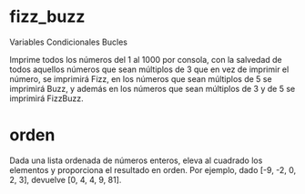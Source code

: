 # fizz_buzz

Variables
Condicionales
Bucles

Imprime todos los números del 1 al 1000 por consola, con la salvedad de todos aquellos números que sean múltiplos de 3 que en vez de imprimir el número, se imprimirá Fizz, en los números que sean múltiplos de 5 se imprimirá Buzz, y además en los números que sean múltiplos de 3 y de 5 se imprimirá FizzBuzz.

# orden

Dada una lista ordenada de números enteros, eleva al cuadrado los elementos y proporciona el resultado en orden.
Por ejemplo, dado [-9, -2, 0, 2, 3], devuelve [0, 4, 4, 9, 81].
